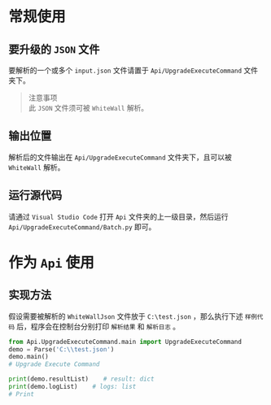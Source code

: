 # 常规使用

## 要升级的 `JSON` 文件
要解析的一个或多个 `input.json` 文件请置于 `Api/UpgradeExecuteCommand` 文件夹下。<br>
> 注意事项<br>
> 此 `JSON` 文件须可被 `WhiteWall` 解析。

## 输出位置
解析后的文件输出在 `Api/UpgradeExecuteCommand` 文件夹下，且可以被 `WhiteWall` 解析。

## 运行源代码
请通过 `Visual Studio Code` 打开 `Api` 文件夹的上一级目录，然后运行 `Api/UpgradeExecuteCommand/Batch.py` 即可。





# 作为 `Api` 使用

## 实现方法
假设需要被解析的 `WhiteWallJson` 文件放于 `C:\test.json` ，那么执行下述 `样例代码` 后，程序会在控制台分别打印 `解析结果` 和 `解析日志` 。
```python
from Api.UpgradeExecuteCommand.main import UpgradeExecuteCommand
demo = Parse('C:\\test.json')
demo.main()
# Upgrade Execute Command

print(demo.resultList)    # result: dict
print(demo.logList)    # logs: list
# Print
```
